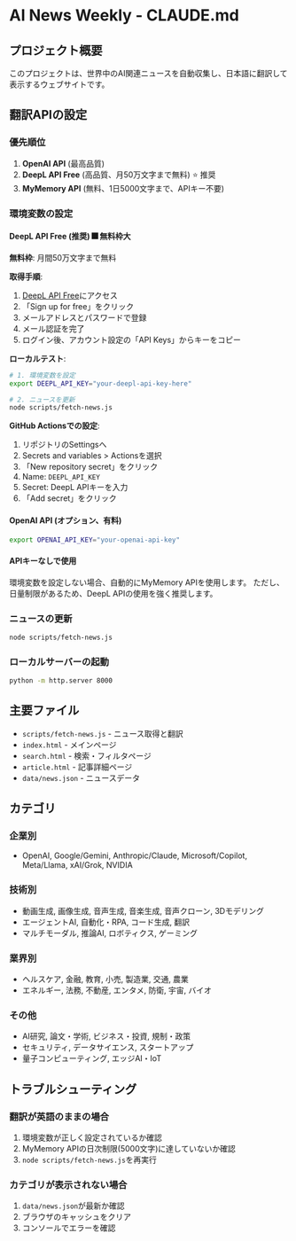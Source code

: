 # AI News Weekly - CLAUDE.md

## プロジェクト概要
このプロジェクトは、世界中のAI関連ニュースを自動収集し、日本語に翻訳して表示するウェブサイトです。

## 翻訳APIの設定

### 優先順位
1. **OpenAI API** (最高品質)
2. **DeepL API Free** (高品質、月50万文字まで無料) ⭐ 推奨
3. **MyMemory API** (無料、1日5000文字まで、APIキー不要)

### 環境変数の設定

#### DeepL API Free (推奨) 🎆 無料枠大

**無料枠**: 月間50万文字まで無料

**取得手順**:
1. [DeepL API Free](https://www.deepl.com/pro-api)にアクセス
2. 「Sign up for free」をクリック
3. メールアドレスとパスワードで登録
4. メール認証を完了
5. ログイン後、アカウント設定の「API Keys」からキーをコピー

**ローカルテスト**:
```bash
# 1. 環境変数を設定
export DEEPL_API_KEY="your-deepl-api-key-here"

# 2. ニュースを更新
node scripts/fetch-news.js
```

**GitHub Actionsでの設定**:
1. リポジトリのSettingsへ
2. Secrets and variables > Actionsを選択
3. 「New repository secret」をクリック
4. Name: `DEEPL_API_KEY`
5. Secret: DeepL APIキーを入力
6. 「Add secret」をクリック

#### OpenAI API (オプション、有料)
```bash
export OPENAI_API_KEY="your-openai-api-key"
```

#### APIキーなしで使用
環境変数を設定しない場合、自動的にMyMemory APIを使用します。
ただし、日量制限があるため、DeepL APIの使用を強く推奨します。

### ニュースの更新
```bash
node scripts/fetch-news.js
```

### ローカルサーバーの起動
```bash
python -m http.server 8000
```

## 主要ファイル
- `scripts/fetch-news.js` - ニュース取得と翻訳
- `index.html` - メインページ
- `search.html` - 検索・フィルタページ
- `article.html` - 記事詳細ページ
- `data/news.json` - ニュースデータ

## カテゴリ
### 企業別
- OpenAI, Google/Gemini, Anthropic/Claude, Microsoft/Copilot, Meta/Llama, xAI/Grok, NVIDIA

### 技術別
- 動画生成, 画像生成, 音声生成, 音楽生成, 音声クローン, 3Dモデリング
- エージェントAI, 自動化・RPA, コード生成, 翻訳
- マルチモーダル, 推論AI, ロボティクス, ゲーミング

### 業界別
- ヘルスケア, 金融, 教育, 小売, 製造業, 交通, 農業
- エネルギー, 法務, 不動産, エンタメ, 防衛, 宇宙, バイオ

### その他
- AI研究, 論文・学術, ビジネス・投資, 規制・政策
- セキュリティ, データサイエンス, スタートアップ
- 量子コンピューティング, エッジAI・IoT

## トラブルシューティング

### 翻訳が英語のままの場合
1. 環境変数が正しく設定されているか確認
2. MyMemory APIの日次制限(5000文字)に達していないか確認
3. `node scripts/fetch-news.js`を再実行

### カテゴリが表示されない場合
1. `data/news.json`が最新か確認
2. ブラウザのキャッシュをクリア
3. コンソールでエラーを確認